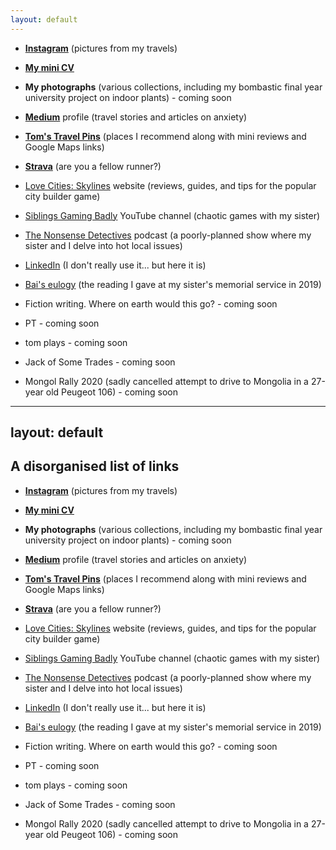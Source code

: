 ```yaml
---
layout: default
---
```


- **[Instagram](https://www.instagram.com/tomwbond/)** (pictures from my travels)

- **[My mini CV](https://tombond.uk/)**

- **My photographs** (various collections, including my bombastic final year university project on indoor plants) - coming soon

- **[Medium](https://medium.com/@tomwbond)** profile (travel stories and articles on anxiety)

- **[Tom's Travel Pins](https://tomwbond.github.io/pins/)** (places I recommend along with mini reviews and Google Maps links)

- **[Strava](https://www.strava.com/athletes/8772755)** (are you a fellow runner?)

- [Love Cities: Skylines](https://www.lovecitiesskylines.com/) website (reviews, guides, and tips for the popular city builder game)

- [Siblings Gaming Badly](https://www.youtube.com/@SiblingsGamingBadly) YouTube channel (chaotic games with my sister)

- [The Nonsense Detectives](https://podcasters.spotify.com/pod/show/nonsensedetectives/episodes/Local-issues-under-the-microscope-e2hu6oo) podcast (a poorly-planned show where my sister and I delve into hot local issues)

- [LinkedIn](https://www.linkedin.com/in/tomwbond/) (I don't really use it... but here it is)

- [Bai's eulogy](https://tomwbond.github.io/bai/) (the reading I gave at my sister's memorial service in 2019)

- Fiction writing. Where on earth would this go? - coming soon

- PT - coming soon

- tom plays - coming soon

- Jack of Some Trades - coming soon

- Mongol Rally 2020 (sadly cancelled attempt to drive to Mongolia in a 27-year old Peugeot 106) - coming soon



---
layout: default
---

## A disorganised list of links

- **[Instagram](https://www.instagram.com/tomwbond/)** (pictures from my travels)

- **[My mini CV](https://tombond.uk/)**

- **My photographs** (various collections, including my bombastic final year university project on indoor plants) - coming soon

- **[Medium](https://medium.com/@tomwbond)** profile (travel stories and articles on anxiety)

- **[Tom's Travel Pins](https://tomwbond.github.io/pins/)** (places I recommend along with mini reviews and Google Maps links)

- **[Strava](https://www.strava.com/athletes/8772755)** (are you a fellow runner?)

- [Love Cities: Skylines](https://www.lovecitiesskylines.com/) website (reviews, guides, and tips for the popular city builder game)

- [Siblings Gaming Badly](https://www.youtube.com/@SiblingsGamingBadly) YouTube channel (chaotic games with my sister)

- [The Nonsense Detectives](https://podcasters.spotify.com/pod/show/nonsensedetectives/episodes/Local-issues-under-the-microscope-e2hu6oo) podcast (a poorly-planned show where my sister and I delve into hot local issues)

- [LinkedIn](https://www.linkedin.com/in/tomwbond/) (I don't really use it... but here it is)

- [Bai's eulogy](https://tomwbond.github.io/bai/) (the reading I gave at my sister's memorial service in 2019)

- Fiction writing. Where on earth would this go? - coming soon

- PT - coming soon

- tom plays - coming soon

- Jack of Some Trades - coming soon

- Mongol Rally 2020 (sadly cancelled attempt to drive to Mongolia in a 27-year old Peugeot 106) - coming soon